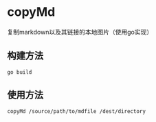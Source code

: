 # copyMd

复制markdown以及其链接的本地图片（使用go实现）

## 构建方法

```
go build
```

## 使用方法

```
copyMd /source/path/to/mdfile /dest/directory
```

